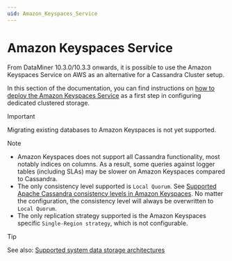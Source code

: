 ```yaml
---
uid: Amazon_Keyspaces_Service
---
```


# Amazon Keyspaces Service

From DataMiner 10.3.0/10.3.3 onwards, it is possible to use the Amazon Keyspaces Service on AWS as an alternative for a Cassandra Cluster setup.

In this section of the documentation, you can find instructions on [how to deploy the Amazon Keyspaces Service](xref:Deploying_Amazon_Keyspaces_Service) as a first step in configuring dedicated clustered storage.

> [!IMPORTANT]
> Migrating existing databases to Amazon Keyspaces is not yet supported.

> [!NOTE]
>
> - Amazon Keyspaces does not support all Cassandra functionality, most notably indices on columns. As a result, some queries against logger tables (including SLAs) may be slower on Amazon Keyspaces compared to Cassandra.
> - The only consistency level supported is `Local Quorum`. See [Supported Apache Cassandra consistency levels in Amazon Keyspaces](https://docs.aws.amazon.com/keyspaces/latest/devguide/consistency.html). No matter the configuration, the consistency level will always be overwritten to `Local Quorum`.
> - The only replication strategy supported is the Amazon Keyspaces specific `Single-Region strategy`, which is not configurable.

> [!TIP]
> See also: [Supported system data storage architectures](xref:Supported_system_data_storage_architectures)
